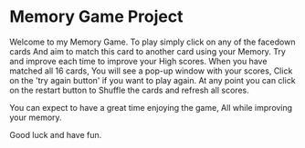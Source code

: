 # Memory Game Project

Welcome to my Memory Game. 
To play simply click on any of the facedown cards
And aim to match this card to another card using your
Memory. Try and improve each time to improve your 
High scores. When you have matched all 16 cards, 
You will see a pop-up window with your scores, 
Click on the 'try again button' if you want to play again. 
At any point you can click on the restart button to 
Shuffle the cards and refresh all scores. 

You can expect to have a great time enjoying the game, 
All while improving your memory. 

Good luck and have fun. 


